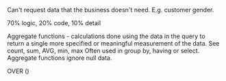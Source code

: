 Can't request data that the business doesn't need. E.g. customer gender.

70% logic, 20% code, 10% detail

Aggregate functions - calculations done using the data in the query to return a single more specified or meaningful measurement of the data. See count, sum, AVG, min, max
Often used in group by, having or select.
Aggregate functions ignore null data.

OVER ()

